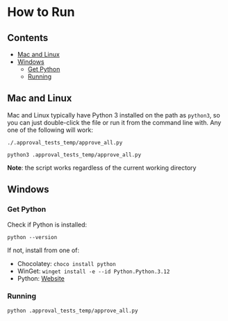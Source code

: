 # How to Run

<!-- toc -->
## Contents

  * [Mac and Linux](#mac-and-linux)
  * [Windows](#windows)
    * [Get Python](#get-python)
    * [Running](#running)<!-- endToc -->

## Mac and Linux

Mac and Linux typically have Python 3 installed on the path as `python3`,
so you can just double-click the file or run it from the command line with.
Any one of the following will work:

```commandline
./.approval_tests_temp/approve_all.py
```

```commandline
python3 .approval_tests_temp/approve_all.py
```

**Note**: the script works regardless of the current working directory

## Windows

### Get Python

Check if Python is installed:

```commandline
python --version
```

If not, install from one of:

- Chocolatey: `choco install python`
- WinGet: `winget install -e --id Python.Python.3.12`
- Python: [Website](https://www.python.org/downloads/)

### Running

```commandline
python .approval_tests_temp/approve_all.py
```

